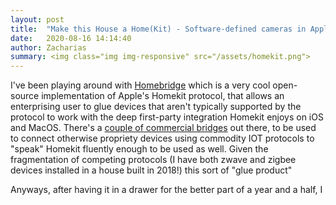 ```yaml
---
layout: post
title:  "Make this House a Home(Kit) - Software-defined cameras in Apple Homkeit"
date:   2020-08-16 14:14:40
author: Zacharias
summary: <img class="img img-responsive" src="/assets/homekit.png">
---
```


I've been playing around with [Homebridge]() which is a very cool open-source implementation of Apple's Homekit protocol, that allows an enterprising user to glue devices that aren't typically supported by the protocol to work with the deep first-party integration Homekit enjoys on iOS and MacOS. There's a [couple of commercial bridges](https://www.apple.com/shop/accessories/all-accessories/homekit?fh=482b%2B49fd) out there, to be used to connect otherwise propriety devices using commodity IOT protocols to "speak" Homekit fluently enough to be used as well. Given the fragmentation of competing protocols (I have both zwave and zigbee devices installed in a house built in 2018!) this sort of "glue product" 

Anyways, after having it in a drawer for the better part of a year and a half, I 